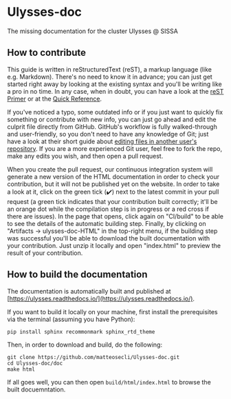 # Ulysses-doc

The missing documentation for the cluster Ulysses @ SISSA


## How to contribute

This guide is written in reStructuredText (reST), a markup language (like e.g. Markdown). There's no need to know it in advance; you can just get started right away by looking at the existing syntax and you'll be writing like a pro in no time. In any case, when in doubt, you can have a look at the [reST Primer](https://docutils.sourceforge.io/docs/user/rst/quickstart.html) or at the [Quick Reference](https://docutils.sourceforge.io/docs/user/rst/quickref.html).

If you've noticed a typo, some outdated info or if you just want to quickly fix something or contribute with new info, you can just go ahead and edit the culprit file directly from GitHub. GitHub's workflow is fully walked-through and user-friendly, so you don't need to have any knowledge of Git; just have a look at their short guide about [editing files in another user's repository](https://docs.github.com/en/github/managing-files-in-a-repository/managing-files-on-github/editing-files-in-another-users-repository). If you are a more experienced Git user, feel free to fork the repo, make any edits you wish, and then open a pull request.

When you create the pull request, our continuous integration system will generate a new version of the HTML documentation in order to check your contribution, but it will not be published yet on the website. In order to take a look at it, click on the green tick (✔️) next to the latest commit in your pull request (a green tick indicates that your contribution built correctly; it'll be an orange dot while the compilation step is in progress or a red cross if there are issues). In the page that opens, click again on "CI/build" to be able to see the details of the automatic building step. Finally, by clicking on "Artifacts -> ulysses-doc-HTML" in the top-right menu, if the building step was successful you'll be able to download the built documentation with your contribution. Just unzip it locally and open "index.html" to preview the result of your contribution.


## How to build the documentation

The documentation is automatically built and published at [https://ulysses.readthedocs.io/](https://ulysses.readthedocs.io/).

If you want to build it locally on your machine, first install the prerequisites via the terminal (assuming you have Python):
```console
pip install sphinx recommonmark sphinx_rtd_theme
```

Then, in order to download and build, do the following:

```console
git clone https://github.com/matteosecli/Ulysses-doc.git
cd Ulysses-doc/doc
make html
```

If all goes well, you can then open `build/html/index.html` to browse the built docuemntation.
